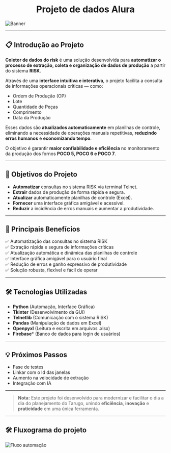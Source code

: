 <h1 align="center"> Projeto de dados Alura </h1>

<p align="center">
  
![Banner](https://github.com/user-attachments/assets/a4d394df-f56d-42c1-9cdf-4cd21f33862a)

</p>

---

## 📋 Introdução ao Projeto

**Coletor de dados do risk** é uma solução desenvolvida para **automatizar o processo de extração, coleta e organização de dados de produção** a partir do sistema **RISK**.

Através de uma **interface intuitiva e interativa**, o projeto facilita a consulta de informações operacionais críticas — como:

- Ordem de Produção (OP)
- Lote
- Quantidade de Peças
- Comprimento
- Data da Produção

Esses dados são **atualizados automaticamente** em planilhas de controle, eliminando a necessidade de operações manuais repetitivas, **reduzindo erros humanos** e **economizando tempo**.

O objetivo é garantir **maior confiabilidade e eficiência** no monitoramento da produção dos fornos **POCO 5, POCO 6 e POCO 7**.

---

## 🚀 Objetivos do Projeto

- **Automatizar** consultas no sistema RISK via terminal Telnet.
- **Extrair** dados de produção de forma rápida e segura.
- **Atualizar** automaticamente planilhas de controle (Excel).
- **Fornecer** uma interface gráfica amigável e acessível.
- **Reduzir** a incidência de erros manuais e aumentar a produtividade.

---

## 🎯 Principais Benefícios

✅ Automatização das consultas no sistema RISK  
✅ Extração rápida e segura de informações críticas  
✅ Atualização automática e dinâmica das planilhas de controle  
✅ Interface gráfica amigável para o usuário final  
✅ Redução de erros e ganho expressivo de produtividade  
✅ Solução robusta, flexível e fácil de operar

---

## 🛠️ Tecnologias Utilizadas

- **Python** (Automação, Interface Gráfica)
- **Tkinter** (Desenvolvimento da GUI)
- **Telnetlib** (Comunicação com o sistema RISK)
- **Pandas** (Manipulação de dados em Excel)
- **Openpyxl** (Leitura e escrita em arquivos .xlsx)
- **Firebase*** (Banco de dados para login de usuários)

---

## 💡 Próximos Passos

- Fase de testes
- Linkar com o Id das janelas
- Aumento na velocidade de extração
- Integração com IA
  
---

> **Nota:** Este projeto foi desenvolvido para modernizar e facilitar o dia a dia do planejamento do Tarugo, unindo **eficiência**, **inovação** e **praticidade** em uma única ferramenta.

---

## 🛠️ Fluxograma do projeto

![Fluxo automação](https://github.com/user-attachments/assets/520d0b7e-5520-490e-8bc3-396ecad3f70f)



